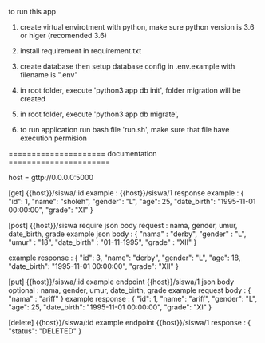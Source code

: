 to run this app

1. create virtual envirotment with python, make sure python version is 3.6 or higer (recomended 3.6)

2. install requirement in requirement.txt

3. create database then setup database config in .env.example with filename is ".env"

4. in root folder, execute 'python3 app db init', folder migration will be created

5. in root folder, execute 'python3 app db migrate',

6. to run application run bash file 'run.sh', make sure that file have execution permision

===================== documentation ======================

host = gttp://0.0.0.0:5000

[get] {{host}}/siswa/:id
example : {{host}}/siswa/1
response example :
{
    "id": 1,
    "name": "sholeh",
    "gender": "L",
    "age": 25,
    "date_birth": "1995-11-01 00:00:00",
    "grade": "XI"
}

[post] {{host}}/siswa
require json body request : nama, gender, umur, date_birth, grade
example json body :
{
    "nama" : "derby",
    "gender" : "L",
    "umur" : "18",
    "date_birth" : "01-11-1995",
    "grade" : "XII"
}

example response :
{
    "id": 3,
    "name": "derby",
    "gender": "L",
    "age": 18,
    "date_birth": "1995-11-01 00:00:00",
    "grade": "XII"
}

[put] {{host}}/siswa/:id
example endpoint {{host}}/siswa/1
json body optional : nama, gender, umur, date_birth, grade
example request body :
{   
    "nama" : "ariff"
}
example response :
{
    "id": 1,
    "name": "ariff",
    "gender": "L",
    "age": 25,
    "date_birth": "1995-11-01 00:00:00",
    "grade": "XI"
}


[delete] {{host}}/siswa/:id
example endpoint {{host}}/siswa/1
response :
{
    "status": "DELETED"
}